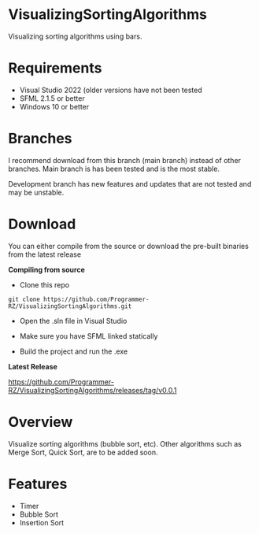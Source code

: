 # VisualizingSortingAlgorithms
Visualizing sorting algorithms using bars.

# Requirements
- Visual Studio 2022 (older versions have not been tested
- SFML 2.1.5 or better
- Windows 10 or better

# Branches
I recommend download from this branch (main branch) instead of other branches. Main branch is has been tested and is the most stable.

Development branch has new features and updates that are not tested and may be unstable.

# Download
You can either compile from the source or download the pre-built binaries from the latest release

**Compiling from source**

- Clone this repo
```
git clone https://github.com/Programmer-RZ/VisualizingSortingAlgorithms.git
```
- Open the .sln file in Visual Studio
- Make sure you have SFML linked statically

- Build the project and run the .exe

**Latest Release**

https://github.com/Programmer-RZ/VisualizingSortingAlgorithms/releases/tag/v0.0.1

# Overview
Visualize sorting algorithms (bubble sort, etc). Other algorithms such as Merge Sort, Quick Sort, are to be added soon.

# Features
- Timer
- Bubble Sort
- Insertion Sort
